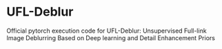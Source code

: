 # UFL-Deblur
Official pytorch execution code for UFL-Deblur: Unsupervised Full-link Image Deblurring Based on Deep learning and Detail Enhancement Priors
